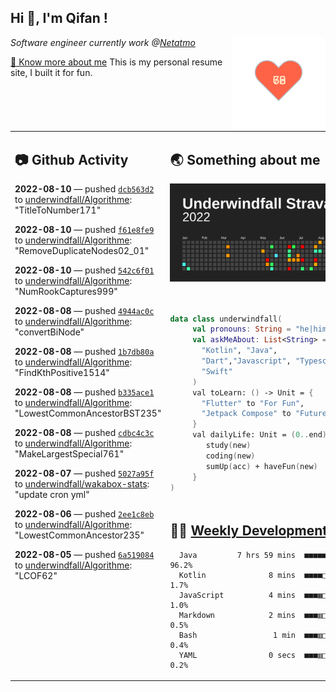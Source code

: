<h2> Hi 👋, I'm Qifan ! </h2>
<a href="https://github.com/underwindfall/iBeats"><img align="right" width="150px" src="https://raw.githubusercontent.com/underwindfall/iBeats/main/files/heart.svg"/></a>
<p><em>Software engineer currently work @<a href="https://www.netatmo.com">Netatmo</a></em></p>
<p><a href="https://qifanyang.com/resume" target="_blank"> 🔭 Know more about me</a> This is my personal resume site, I built it for fun.</p>
<table><tr><td valign="top" rowspan="2">

 ## 📷 Github Activity
 <!-- githubActivity starts -->
  **2022-08-10** — pushed [`dcb563d2`](https://github.com/underwindfall/Algorithme/commit/dcb563d22755831890c75bd382dbbcca501bb9f4) to [underwindfall/Algorithme](https://api.github.com/repos/underwindfall/Algorithme): "TitleToNumber171"

  **2022-08-10** — pushed [`f61e8fe9`](https://github.com/underwindfall/Algorithme/commit/f61e8fe95908cf1776e1120d6c0fcd5d66543c87) to [underwindfall/Algorithme](https://api.github.com/repos/underwindfall/Algorithme): "RemoveDuplicateNodes02_01"

  **2022-08-10** — pushed [`542c6f01`](https://github.com/underwindfall/Algorithme/commit/542c6f01c6257edaa19000135d074f13801c855a) to [underwindfall/Algorithme](https://api.github.com/repos/underwindfall/Algorithme): "NumRookCaptures999"

  **2022-08-08** — pushed [`4944ac0c`](https://github.com/underwindfall/Algorithme/commit/4944ac0c30b89b6272a4c493986ad69a90dd431e) to [underwindfall/Algorithme](https://api.github.com/repos/underwindfall/Algorithme): "convertBiNode"

  **2022-08-08** — pushed [`1b7db80a`](https://github.com/underwindfall/Algorithme/commit/1b7db80a9b472f309995f4e92fbf2cd09f0246d0) to [underwindfall/Algorithme](https://api.github.com/repos/underwindfall/Algorithme): "FindKthPositive1514"

  **2022-08-08** — pushed [`b335ace1`](https://github.com/underwindfall/Algorithme/commit/b335ace17e523543195fb637e1d4e11cb2e33213) to [underwindfall/Algorithme](https://api.github.com/repos/underwindfall/Algorithme): "LowestCommonAncestorBST235"

  **2022-08-08** — pushed [`cdbc4c3c`](https://github.com/underwindfall/Algorithme/commit/cdbc4c3c7b546502236bf7c3587e3fe9bb0ebcb7) to [underwindfall/Algorithme](https://api.github.com/repos/underwindfall/Algorithme): "MakeLargestSpecial761"

  **2022-08-07** — pushed [`5027a95f`](https://github.com/underwindfall/wakabox-stats/commit/5027a95f9a3f7a1afb57cf4858bf4f685c3fe61d) to [underwindfall/wakabox-stats](https://api.github.com/repos/underwindfall/wakabox-stats): "update cron yml"

  **2022-08-06** — pushed [`2ee1c8eb`](https://github.com/underwindfall/Algorithme/commit/2ee1c8eb22c7d1001c797ee7ea9e5770b9ad05f8) to [underwindfall/Algorithme](https://api.github.com/repos/underwindfall/Algorithme): "LowestCommonAncestor235"

  **2022-08-05** — pushed [`6a519084`](https://github.com/underwindfall/Algorithme/commit/6a519084bcd04fecff2984a4fa1d5c16b493666c) to [underwindfall/Algorithme](https://api.github.com/repos/underwindfall/Algorithme): "LCOF62"
 <!-- githubActivity ends -->
 </td><td valign="top">

 ## 🌏 Something about me
 <!-- profile starts -->
 <a href="https://github.com/underwindfall" width="100%">
   <img src="https://github.com/underwindfall/GitHubPoster/blob/main/examples/strava.svg"/>
 </a>
 <br/>
 <br/>
 <br/>

 ```kotlin
 data class underwindfall(
      val pronouns: String = "he|him",
      val askMeAbout: List<String> = listOf(
        "Kotlin", "Java",
        "Dart","Javascript", "Typescript",
        "Swift"
      )
      val toLearn: () -> Unit = {
        "Flutter" to "For Fun",
        "Jetpack Compose" to "Future"
      }
      val dailyLife: Unit = (0..end).reduce { acc, new ->
         study(new)
         coding(new)
         sumUp(acc) + haveFun(new)
      }
 )
 ```
 <!-- profile ends -->
 </td></tr><tr><td valign="top">

 ## 🏊‍♂️ <a href="https://gist.github.com/underwindfall/377ee88ba1fabd1e93516e48ca9c61eb" target="_blank">Weekly Development Breakdown</a>
  <!-- codeTime starts -->
  ```text
    Java         7 hrs 59 mins  ■■■■■■■■■■■■■■■■■■■■■■■■  96.2%
    Kotlin              8 mins  ■■■■□□□□□□□□□□□□□□□□□□□□   1.7%
    JavaScript          4 mins  ■■■▦□□□□□□□□□□□□□□□□□□□□   1.0%
    Markdown            2 mins  ■■■▥□□□□□□□□□□□□□□□□□□□□   0.5%
    Bash                 1 min  ■■■▥□□□□□□□□□□□□□□□□□□□□   0.4%
    YAML                0 secs  ■■■▥□□□□□□□□□□□□□□□□□□□□   0.2%
  ```
  <!-- codeTime starts -->
  </td></tr></table>